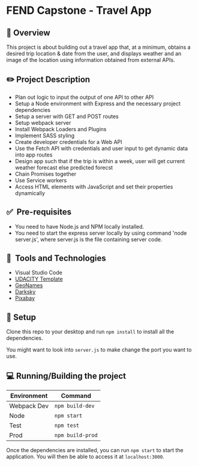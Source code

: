 # FEND Capstone - Travel App

## :page_facing_up: Overview
This project is about building out a travel app that, at a minimum, obtains a desired trip location & date from the user, and displays weather and an image of the location using information obtained from external APIs. 

## :pencil2:  Project Description
* Plan out logic to input the output of one API to other API
* Setup a Node environment with Express and the necessary project dependencies
* Setup a server with GET and POST routes
* Setup webpack server
* Install Webpack Loaders and Plugins
* Implement SASS styling
* Create developer credentials for a Web API
* Use the Fetch API with credentials and user input to get dynamic data into app routes
* Design app such that if the trip is within a week, user will get current weather forecast else predicted forecst
* Chain Promises together
* Use Service workers
* Access HTML elements with JavaScript and set their properties dynamically

## ✅&nbsp; Pre-requisites
* You need to have Node.js and NPM locally installed.
* You need to start the express server locally by using command 'node server.js', where server.js is the file containing server code.

## 🚀&nbsp; Tools and Technologies
* Visual Studio Code
* [UDACITY Template](https://github.com/udacity/fend/tree/refresh-2019/projects/weather-journal-app)
* [GeoNames](http://www.geonames.org/)
* [Darksky](https://darksky.net/)
* [Pixabay](https://pixabay.com/)

## :hammer: Setup
Clone this repo to your desktop and run `npm install` to install all the dependencies.

You might want to look into `server.js` to make change the port you want to use.

## :computer: Running/Building the project
| Environment| Command
| ------| ----|
| Webpack Dev| `npm build-dev` |
| Node | `npm start`|
| Test| `npm test` |
| Prod| `npm build-prod`|

Once the dependencies are installed, you can run  `npm start` to start the application. You will then be able to access it at `localhost:3000`.
